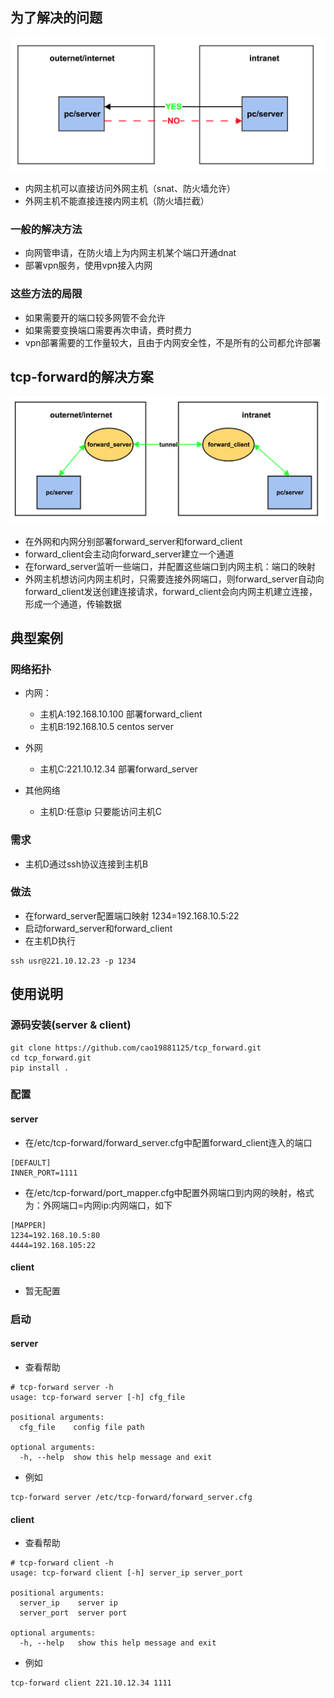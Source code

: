 ## 为了解决的问题
![image](https://github.com/cao19881125/picture_cloud/blob/master/tcp_forward_problem.png?raw=true)

- 内网主机可以直接访问外网主机（snat、防火墙允许）
- 外网主机不能直接连接内网主机（防火墙拦截）

### 一般的解决方法
- 向网管申请，在防火墙上为内网主机某个端口开通dnat
- 部署vpn服务，使用vpn接入内网


### 这些方法的局限
- 如果需要开的端口较多网管不会允许
- 如果需要变换端口需要再次申请，费时费力
- vpn部署需要的工作量较大，且由于内网安全性，不是所有的公司都允许部署


## tcp-forward的解决方案
![image](https://github.com/cao19881125/picture_cloud/blob/master/tcp_forward_design.png?raw=true)

- 在外网和内网分别部署forward_server和forward_client
- forward_client会主动向forward_server建立一个通道
- 在forward_server监听一些端口，并配置这些端口到内网主机：端口的映射
- 外网主机想访问内网主机时，只需要连接外网端口，则forward_server自动向forward_client发送创建连接请求，forward_client会向内网主机建立连接，形成一个通道，传输数据

## 典型案例
### 网络拓扑
- 内网：
    - 主机A:192.168.10.100 部署forward_client
    - 主机B:192.168.10.5 centos server

- 外网
    - 主机C:221.10.12.34 部署forward_server
- 其他网络
    - 主机D:任意ip 只要能访问主机C

### 需求
- 主机D通过ssh协议连接到主机B

### 做法
- 在forward_server配置端口映射 1234=192.168.10.5:22
- 启动forward_server和forward_client
- 在主机D执行

```
ssh usr@221.10.12.23 -p 1234
```

## 使用说明
### 源码安装(server & client)

```
git clone https://github.com/cao19881125/tcp_forward.git
cd tcp_forward.git
pip install .
```

### 配置
#### server
- 在/etc/tcp-forward/forward_server.cfg中配置forward_client连入的端口

```
[DEFAULT]
INNER_PORT=1111
```

- 在/etc/tcp-forward/port_mapper.cfg中配置外网端口到内网的映射，格式为：外网端口=内网ip:内网端口，如下

```
[MAPPER]
1234=192.168.10.5:80
4444=192.168.105:22
```
#### client
- 暂无配置


### 启动
#### server
- 查看帮助
```
# tcp-forward server -h
usage: tcp-forward server [-h] cfg_file

positional arguments:
  cfg_file    config file path

optional arguments:
  -h, --help  show this help message and exit
```

- 例如
```
tcp-forward server /etc/tcp-forward/forward_server.cfg
```
#### client
- 查看帮助
```
# tcp-forward client -h
usage: tcp-forward client [-h] server_ip server_port

positional arguments:
  server_ip    server ip
  server_port  server port

optional arguments:
  -h, --help   show this help message and exit
```
- 例如

```
tcp-forward client 221.10.12.34 1111
```
